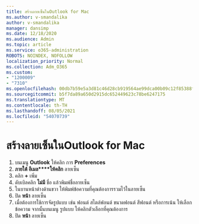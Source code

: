 ```yaml
---
title: สร้างลายเซ็นในOutlook for Mac
ms.author: v-smandalika
author: v-smandalika
manager: dansimp
ms.date: 12/18/2020
ms.audience: Admin
ms.topic: article
ms.service: o365-administration
ROBOTS: NOINDEX, NOFOLLOW
localization_priority: Normal
ms.collection: Adm_O365
ms.custom:
- "1200009"
- "7310"
ms.openlocfilehash: 00db7b59e5a3d81c46d28cb919564ae99dca00b09c12f85388f5c419647dad01
ms.sourcegitcommit: b5f7da89a650d2915dc652449623c78be6247175
ms.translationtype: MT
ms.contentlocale: th-TH
ms.lasthandoff: 08/05/2021
ms.locfileid: "54070739"
---
```

# <a name="create-a-signature-in-outlook-for-mac"></a>สร้างลายเซ็นในOutlook for Mac

1.  บนเมนู **Outlook** ให้คลิก การ **Preferences**
2.  **ภายใต้ อีเมล****ให้คลิก** ลายเซ็น
3.  คลิก **+** เพิ่ม
4.  ดับเบิลคลิก **ไม่มี** ชื่อ แล้วพิมพ์ชื่อลายเซ็น
5.  ในบานหน้าต่างด้านขวา ให้พิมพ์ข้อความที่คุณต้องการรวมไว้ในลายเซ็น
6.  ปิด **หน้า** ลายเซ็น
7.  เมื่อต้องการใช้การจัดรูปแบบ เช่น ฟอนต์ สไตล์ฟอนต์ ขนาดฟอนต์ สีฟอนต์ หรือการเน้น ให้เลือกข้อความ จากนั้นบนเมนู รูปแบบ ให้คลิกตัวเลือกที่คุณต้องการ
8.  ปิด **หน้า** ลายเซ็น
